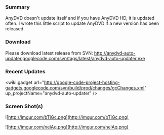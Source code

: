### Summary ###
AnyDVD doesn't update itself and if you have AnyDVD HD, it is updated often.  I wrote this little script to update AnyDVD if a new version has been released.

### Download ###
Please download latest release from SVN:
http://anydvd-auto-updater.googlecode.com/svn/tags/latest/anydvd-auto-updater.exe

### Recent Updates ###
<wiki:gadget url="http://google-code-project-hosting-gadgets.googlecode.com/svn/build/prod/changes/gcChanges.xml" up\_projectName="anydvd-auto-updater" />

### Screen Shot(s) ###
![http://imgur.com/bTiGc.png](http://imgur.com/bTiGc.png)

![http://imgur.com/nelAq.png](http://imgur.com/nelAq.png)